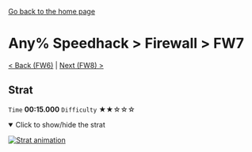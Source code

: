 [Go back to the home page](https://github.com/Doublevil/scbspeedrun)

# Any% Speedhack > Firewall > FW7

[< Back (FW6)](https://github.com/Doublevil/scbspeedrun/blob/main/levels/any_sh/FW/FW6.md) | [Next (FW8) >](https://github.com/Doublevil/scbspeedrun/blob/main/levels/any_sh/FW/FW8.md)

## Strat

`Time` **00:15.000** `Difficulty` ★★☆☆☆
<details open>
  <summary>Click to show/hide the strat</summary>

  [![Strat animation](https://github.com/Doublevil/scbspeedrun/blob/main/media/levels/FW/FW7_Strat.webp)](https://github.com/Doublevil/scbspeedrun/blob/main/media/levels/FW/FW7_Strat.mp4?raw=true)
</details>
